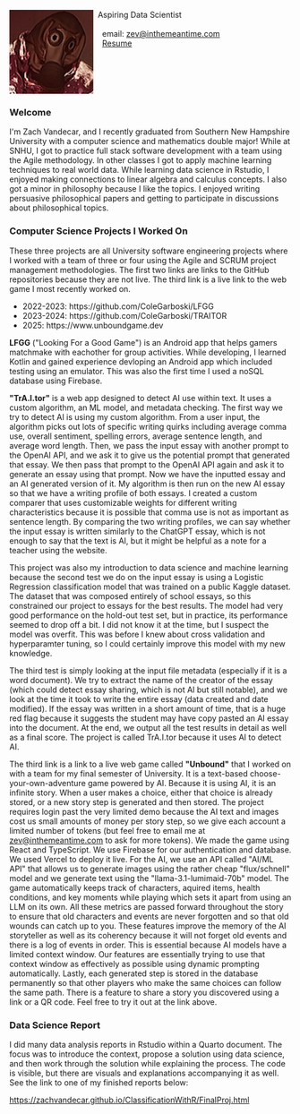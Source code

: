 
<img src="SiteFiles/bacon2.png" align="left" width=150>&nbsp; Aspiring Data Scientist<br/>
&nbsp;  <br/>
&nbsp; &nbsp; email: zev@inthemeantime.com<br/>
&nbsp; &nbsp; <a href="https://ZachVandecar.github.io/SiteFiles/Resume/Vandecar-Zachary-Resume.pdf" target="_blank">Resume</a>




<br/>
<br/>
<br/>
<br/>

### Welcome

I'm Zach Vandecar, and I recently graduated from Southern New Hampshire University with a computer science and mathematics double major! While at SNHU, I got to practice full stack software development with a team using the Agile methodology. In other classes I got to apply machine learning techniques to real world data. While learning data science in Rstudio, I enjoyed making connections to linear algebra and calculus concepts. I also got a minor in philosophy because I like the topics. I enjoyed writing persuasive philosophical papers and getting to participate in discussions about philosophical topics. 


### Computer Science Projects I Worked On

These three projects are all University software engineering projects where I worked with a team of three or four using the Agile and SCRUM project management methodologies. The first two links are links to the GitHub repositories because they are not live. The third link is a live link to the web game I most recently worked on. 

<ul>
  <li>2022-2023: https://github.com/ColeGarboski/LFGG</li>
  <li>2023-2024: https://github.com/ColeGarboski/TRAITOR</li>
  <li>2025: https://www.unboundgame.dev</li>
</ul>



**LFGG** ("Looking For a Good Game") is an Android app that helps gamers matchmake with eachother for group activities. While developing, I learned Kotlin and gained experience devloping an Android app which included testing using an emulator. This was also the first time I used a noSQL database using Firebase. 



**"TrA.I.tor"** is a web app designed to detect AI use within text. It uses a custom algorithm, an ML model, and metadata checking. The first way we try to detect AI is using my custom algorithm. From a user input, the algorithm picks out lots of specific writing quirks including average comma use, overall sentiment, spelling errors, average sentence length, and average word length. Then, we pass the input essay with another prompt to the OpenAI API, and we ask it to give us the potential prompt that generated that essay. We then pass that prompt to the OpenAI API again and ask it to generate an essay using that prompt. Now we have the inputted essay and an AI generated version of it. My algorithm is then run on the new AI essay so that we have a writing profile of both essays. I created a custom comparer that uses customizable weights for different writing characteristics because it is possible that comma use is not as important as sentence length. By comparing the two writing profiles, we can say whether the input essay is written similarly to the ChatGPT essay, which is not enough to say that the text is AI, but it might be helpful as a note for a teacher using the website. 
  
  This project was also my introduction to data science and machine learning because the second test we do on the input essay is using a Logistic Regression classification model that was trained on a public Kaggle dataset. The dataset that was composed entirely of school essays, so this constrained our project to essays for the best results. The model had very good performance on the hold-out test set, but in practice, its performance seemed to drop off a bit. I did not know it at the time, but I suspect the model was overfit. This was before I knew about cross validation and hyperparamter tuning, so I could certainly improve this model with my new knowledge. 
  
  The third test is simply looking at the input file metadata (especially if it is a word document). We try to extract the name of the creator of the essay (which could detect essay sharing, which is not AI but still notable), and we look at the time it took to write the entire essay (data created and date modified). If the essay was written in a short amount of time, that is a huge red flag because it suggests the student may have copy pasted an AI essay into the document. At the end, we output all the test results in detail as well as a final score. The project is called TrA.I.tor because it uses AI to detect AI.



The third link is a link to a live web game called **"Unbound"** that I worked on with a team for my final semester of University. It is a text-based choose-your-own-adventure game powered by AI. Because it is using AI, it is an infinite story. When a user makes a choice, either that choice is already stored, or a new story step is generated and then stored. The project requires login past the very limited demo because the AI text and images cost us small amounts of money per story step, so we give each account a limited number of tokens (but feel free to email me at zev@inthemeantime.com to ask for more tokens). We made the game using React and TypeScript. We use Firebase for our authentication and database. We used Vercel to deploy it live. For the AI, we use an API called "AI/ML API" that allows us to generate images using the rather cheap "flux/schnell" model and we generate text using the "llama-3.1-lumimaid-70b" model. The game automatically keeps track of characters, aquired items, health conditions, and key moments while playing which sets it apart from using an LLM on its own. All these metrics are passed forward throughout the story to ensure that old characters and events are never forgotten and so that old wounds can catch up to you. These features improve the memory of the AI storyteller as well as its coherency because it will not forget old events and there is a log of events in order. This is essential because AI models have a limited context window. Our features are essentially trying to use that context window as effectively as possible using dynamic prompting automatically. Lastly, each generated step is stored in the database permanently so that other players who make the same choices can follow the same path. There is a feature to share a story you discovered using a link or a QR code. Feel free to try it out at the link above. 


### Data Science Report 

I did many data analysis reports in Rstudio within a Quarto document. The focus was to introduce the context, propose a solution using data science, and then work through the solution while explaining the process. The code is visible, but there are visuals and explanations accompanying it as well. See the link to one of my finished reports below:

https://zachvandecar.github.io/ClassificationWithR/FinalProj.html
